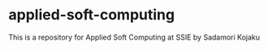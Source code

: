 # applied-soft-computing
This is a repository for Applied Soft Computing at SSIE by Sadamori Kojaku
